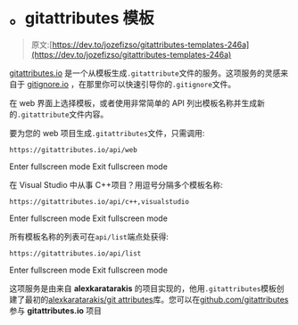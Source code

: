 # 。gitattributes 模板

> 原文:[https://dev.to/jozefizso/gitattributes-templates-246a](https://dev.to/jozefizso/gitattributes-templates-246a)

[gitattributes.io](https://gitattributes.io) 是一个从模板生成`.gitattribute`文件的服务。这项服务的灵感来自于 [gitignore.io](https://www.gitignore.io) ，在那里你可以快速引导你的`.gitignore`文件。

在 web 界面上选择模板，或者使用非常简单的 API 列出模板名称并生成新的`.gitattribute`文件内容。

要为您的 web 项目生成`.gitattributes`文件，只需调用:

```
https://gitattributes.io/api/web 
```

Enter fullscreen mode Exit fullscreen mode

在 Visual Studio 中从事 C++项目？用逗号分隔多个模板名称:

```
https://gitattributes.io/api/c++,visualstudio 
```

Enter fullscreen mode Exit fullscreen mode

所有模板名称的列表可在`api/list`端点处获得:

```
https://gitattributes.io/api/list 
```

Enter fullscreen mode Exit fullscreen mode

这项服务是由来自 **alexkaratarakis** 的项目实现的，他用`.gitattributes`模板创建了最初的[alexkaratarakis/git attributes](https://github.com/alexkaratarakis/gitattributes)库。您可以在[github.com/gitattributes](https://github.com/gitattributes)参与 **gitattributes.io** 项目